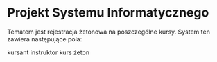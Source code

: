 # Projekt Systemu Informatycznego

Tematem jest rejestracja żetonowa na poszczególne kursy. System ten zawiera następujące pola:

kursant
instruktor
kurs
żeton

